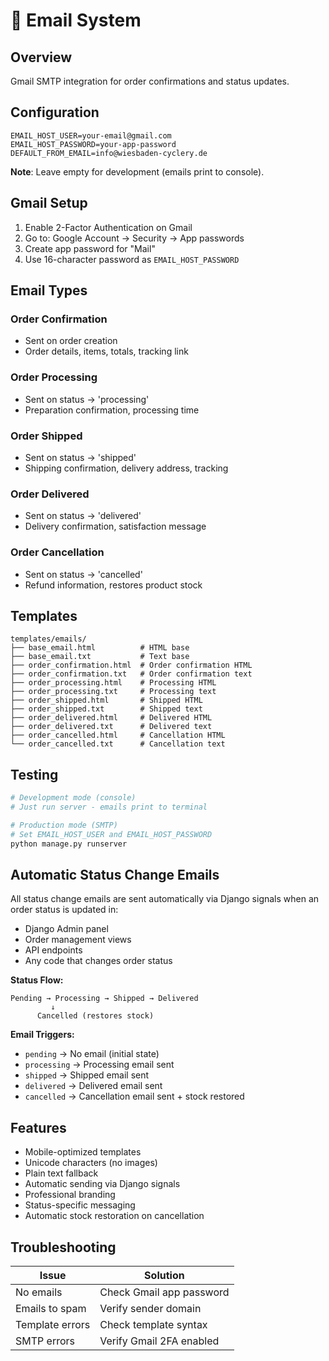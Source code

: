 # 📧 Email System

## Overview
Gmail SMTP integration for order confirmations and status updates.

## Configuration

```env
EMAIL_HOST_USER=your-email@gmail.com
EMAIL_HOST_PASSWORD=your-app-password
DEFAULT_FROM_EMAIL=info@wiesbaden-cyclery.de
```

**Note**: Leave empty for development (emails print to console).

## Gmail Setup

1. Enable 2-Factor Authentication on Gmail
2. Go to: Google Account → Security → App passwords
3. Create app password for "Mail"
4. Use 16-character password as `EMAIL_HOST_PASSWORD`

## Email Types

### Order Confirmation
- Sent on order creation
- Order details, items, totals, tracking link

### Order Processing
- Sent on status → 'processing'
- Preparation confirmation, processing time

### Order Shipped
- Sent on status → 'shipped'
- Shipping confirmation, delivery address, tracking

### Order Delivered
- Sent on status → 'delivered'
- Delivery confirmation, satisfaction message

### Order Cancellation
- Sent on status → 'cancelled'
- Refund information, restores product stock

## Templates

```
templates/emails/
├── base_email.html          # HTML base
├── base_email.txt           # Text base
├── order_confirmation.html  # Order confirmation HTML
├── order_confirmation.txt   # Order confirmation text
├── order_processing.html    # Processing HTML
├── order_processing.txt     # Processing text
├── order_shipped.html       # Shipped HTML
├── order_shipped.txt        # Shipped text
├── order_delivered.html     # Delivered HTML
├── order_delivered.txt      # Delivered text
├── order_cancelled.html     # Cancellation HTML
└── order_cancelled.txt      # Cancellation text
```

## Testing

```bash
# Development mode (console)
# Just run server - emails print to terminal

# Production mode (SMTP)
# Set EMAIL_HOST_USER and EMAIL_HOST_PASSWORD
python manage.py runserver
```

## Automatic Status Change Emails

All status change emails are sent automatically via Django signals when an order status is updated in:
- Django Admin panel
- Order management views
- API endpoints
- Any code that changes order status

**Status Flow:**
```
Pending → Processing → Shipped → Delivered
         ↓
      Cancelled (restores stock)
```

**Email Triggers:**
- `pending` → No email (initial state)
- `processing` → Processing email sent
- `shipped` → Shipped email sent
- `delivered` → Delivered email sent
- `cancelled` → Cancellation email sent + stock restored

## Features
- Mobile-optimized templates
- Unicode characters (no images)
- Plain text fallback
- Automatic sending via Django signals
- Professional branding
- Status-specific messaging
- Automatic stock restoration on cancellation

## Troubleshooting

| Issue | Solution |
|-------|----------|
| No emails | Check Gmail app password |
| Emails to spam | Verify sender domain |
| Template errors | Check template syntax |
| SMTP errors | Verify Gmail 2FA enabled |
